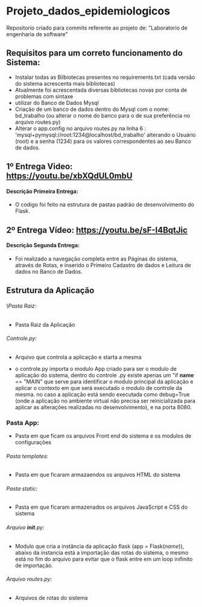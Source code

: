# Projeto_dados_epidemiologicos
Repositorio criado para commits referente ao projeto de: "Laboratorio de engenharia de software"

## Requisitos para um correto funcionamento do Sistema:

* Instalar todas as Bilbiotecas presentes no requirements.txt (cada versão do sistema acrescenta mais bibliotecas)
* Atualmente foi acrescentada diversas bibliotecas novas por conta de problemas com sintaxe 
* utilizar do Banco de Dados Mysql
* Criação de um banco de dados dentro do Mysql com o nome: bd_trabalho (ou alterar o nome do banco para o de sua preferência no arquivo routes.py)
* Alterar o app.config no arquivo routes.py na linha 6 : 'mysql+pymysql://root:1234@localhost/bd_trabalho' alterando o Usuário (root) e a senha (1234) para os valores correspondentes ao seu Banco de dados.


## 1º Entrega Video: https://youtu.be/xbXQdUL0mbU

#### Descrição Primeira Entrega:
* O codigo foi feito na estrutura de pastas padrão de desenvolvimento do Flask.

## 2º Entrega Vídeo: https://youtu.be/sF-I4BqtJic

#### Descrição Segunda Entrega:
* Foi realizado a navegação completa entre as Páginas do sistema, através de Rotas, e inserido o Primeiro Cadastro de dados e Leitura de dados no Banco de Dados.



## Estrutura da Aplicação

###### \Pasta Raiz: 
* Pasta Raiz da Aplicação

###### Controle.py: 
* Arquivo que controla a aplicação e starta a mesma

* o controle.py importa o modulo App criado para ser o modulo de aplicação do sistema, dentro do controle .py existe apenas um "if __name__ == "MAIN"
que serve para identificar o modulo principal da aplicação e aplicar o contexto em que será executado o modulo de controle da mesma.
no caso a aplicação está sendo executada como debug=True (onde a aplicação no ambiente virtual não precisa ser reinicializada para aplicar as alterações realizadas      no desenvolvimento), e na porta 8080.
  
### Pasta App:
  * Pasta em que ficam os arquivos Front end do sistema e os modulos de configurações

  ###### Pasta templates:
  * Pasta em que ficaram armazaendos os arquivos HTML do sistema
  
  ###### Pasta static:
 * Pasta em que ficaram armazenados os arquivos JavaScript e CSS do sistema
 
  ###### Arquivo __init__.py: 
  
  * Modulo que cria a instância da aplicação flask (app = Flask(_name_)), abaixo da instancia está a importação das rotas do sistema, o mesmo está no fim do arquivo para evitar que o flask entre em um loop inifinito de importação.

 ###### Arquivo routes.py: 
 * Arquivos de rotas do sistema


